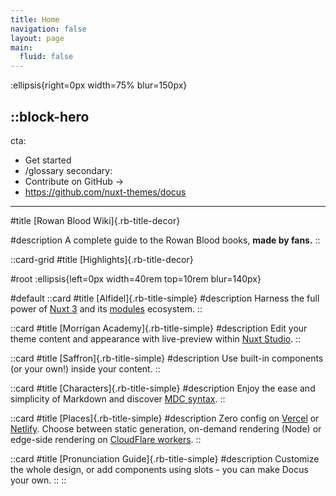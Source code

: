 ```yaml
---
title: Home
navigation: false
layout: page
main:
  fluid: false
---
```


:ellipsis{right=0px width=75% blur=150px}



::block-hero
---
cta:
  - Get started
  - /glossary
secondary:
  - Contribute on GitHub →
  - https://github.com/nuxt-themes/docus
---
#title
[Rowan Blood Wiki]{.rb-title-decor}

#description
A complete guide to the Rowan Blood books, **made by fans.**
::




::card-grid
#title
[Highlights]{.rb-title-decor}

#root
:ellipsis{left=0px width=40rem top=10rem blur=140px}

#default
  ::card
  #title
  [Alfidel]{.rb-title-simple}
  #description
  Harness the full power of [Nuxt 3](https://v3.nuxtjs.org) and its [modules](https://modules.nuxtjs.org) ecosystem.
  ::

  ::card
  #title
  [Morrígan Academy]{.rb-title-simple}
  #description
  Edit your theme content and appearance with live-preview within [Nuxt Studio](https://nuxt.studio).
  ::

  ::card
  #title
  [Saffron]{.rb-title-simple}
  #description
  Use built-in components (or your own!) inside your content.
  ::

  ::card
  #title
  [Characters]{.rb-title-simple}
  #description
  Enjoy the ease and simplicity of Markdown and discover [MDC syntax](https://content.nuxtjs.org/guide/writing/mdc).
  ::

  ::card
  #title
  [Places]{.rb-title-simple}
  #description
  Zero config on [Vercel](https://vercel.com) or [Netlify](https://netlify.com). Choose between static generation, on-demand rendering (Node) or edge-side rendering on [CloudFlare workers](https://workers.cloudflare.com).
  ::

  ::card
  #title
  [Pronunciation Guide]{.rb-title-simple}
  #description
  Customize the whole design, or add components using slots - you can make Docus your own.
  ::
::
